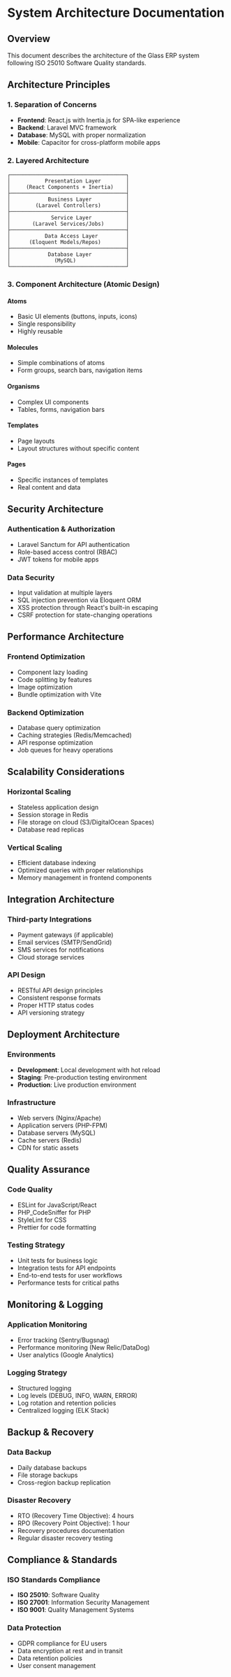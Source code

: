 # System Architecture Documentation

## Overview
This document describes the architecture of the Glass ERP system following ISO 25010 Software Quality standards.

## Architecture Principles

### 1. Separation of Concerns
- **Frontend**: React.js with Inertia.js for SPA-like experience
- **Backend**: Laravel MVC framework
- **Database**: MySQL with proper normalization
- **Mobile**: Capacitor for cross-platform mobile apps

### 2. Layered Architecture

```
┌─────────────────────────────────────┐
│           Presentation Layer        │
│     (React Components + Inertia)    │
├─────────────────────────────────────┤
│            Business Layer           │
│        (Laravel Controllers)        │
├─────────────────────────────────────┤
│             Service Layer           │
│       (Laravel Services/Jobs)       │
├─────────────────────────────────────┤
│           Data Access Layer         │
│      (Eloquent Models/Repos)        │
├─────────────────────────────────────┤
│            Database Layer           │
│              (MySQL)                │
└─────────────────────────────────────┘
```

### 3. Component Architecture (Atomic Design)

#### Atoms
- Basic UI elements (buttons, inputs, icons)
- Single responsibility
- Highly reusable

#### Molecules
- Simple combinations of atoms
- Form groups, search bars, navigation items

#### Organisms
- Complex UI components
- Tables, forms, navigation bars

#### Templates
- Page layouts
- Layout structures without specific content

#### Pages
- Specific instances of templates
- Real content and data

## Security Architecture

### Authentication & Authorization
- Laravel Sanctum for API authentication
- Role-based access control (RBAC)
- JWT tokens for mobile apps

### Data Security
- Input validation at multiple layers
- SQL injection prevention via Eloquent ORM
- XSS protection through React's built-in escaping
- CSRF protection for state-changing operations

## Performance Architecture

### Frontend Optimization
- Component lazy loading
- Code splitting by features
- Image optimization
- Bundle optimization with Vite

### Backend Optimization
- Database query optimization
- Caching strategies (Redis/Memcached)
- API response optimization
- Job queues for heavy operations

## Scalability Considerations

### Horizontal Scaling
- Stateless application design
- Session storage in Redis
- File storage on cloud (S3/DigitalOcean Spaces)
- Database read replicas

### Vertical Scaling
- Efficient database indexing
- Optimized queries with proper relationships
- Memory management in frontend components

## Integration Architecture

### Third-party Integrations
- Payment gateways (if applicable)
- Email services (SMTP/SendGrid)
- SMS services for notifications
- Cloud storage services

### API Design
- RESTful API design principles
- Consistent response formats
- Proper HTTP status codes
- API versioning strategy

## Deployment Architecture

### Environments
- **Development**: Local development with hot reload
- **Staging**: Pre-production testing environment
- **Production**: Live production environment

### Infrastructure
- Web servers (Nginx/Apache)
- Application servers (PHP-FPM)
- Database servers (MySQL)
- Cache servers (Redis)
- CDN for static assets

## Quality Assurance

### Code Quality
- ESLint for JavaScript/React
- PHP_CodeSniffer for PHP
- StyleLint for CSS
- Prettier for code formatting

### Testing Strategy
- Unit tests for business logic
- Integration tests for API endpoints
- End-to-end tests for user workflows
- Performance tests for critical paths

## Monitoring & Logging

### Application Monitoring
- Error tracking (Sentry/Bugsnag)
- Performance monitoring (New Relic/DataDog)
- User analytics (Google Analytics)

### Logging Strategy
- Structured logging
- Log levels (DEBUG, INFO, WARN, ERROR)
- Log rotation and retention policies
- Centralized logging (ELK Stack)

## Backup & Recovery

### Data Backup
- Daily database backups
- File storage backups
- Cross-region backup replication

### Disaster Recovery
- RTO (Recovery Time Objective): 4 hours
- RPO (Recovery Point Objective): 1 hour
- Recovery procedures documentation
- Regular disaster recovery testing

## Compliance & Standards

### ISO Standards Compliance
- **ISO 25010**: Software Quality
- **ISO 27001**: Information Security Management
- **ISO 9001**: Quality Management Systems

### Data Protection
- GDPR compliance for EU users
- Data encryption at rest and in transit
- Data retention policies
- User consent management

